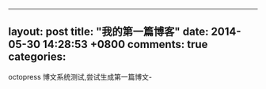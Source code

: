 ---
layout: post
title: "我的第一篇博客"
date: 2014-05-30 14:28:53 +0800
comments: true
categories: 
--
 octopress 博文系统测试,尝试生成第一篇博文-
